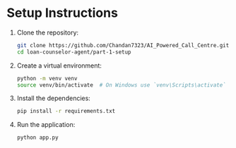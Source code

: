 # Setup Instructions

1. Clone the repository:
   ```bash
   git clone https://github.com/Chandan7323/AI_Powered_Call_Centre.git
   cd loan-counselor-agent/part-1-setup
   ```

2. Create a virtual environment:
   ```bash
   python -m venv venv
   source venv/bin/activate  # On Windows use `venv\Scripts\activate`
   ```

3. Install the dependencies:
   ```bash
   pip install -r requirements.txt
   ```

4. Run the application:
   ```bash
   python app.py
   ```
